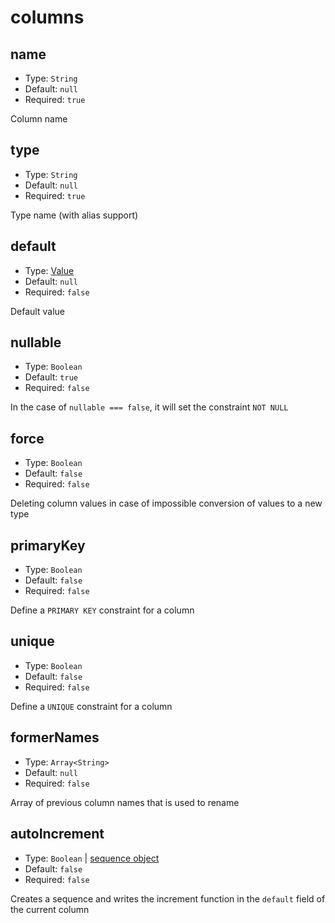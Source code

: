 # columns

## name

* Type: `String`
* Default: `null`
* Required: `true`

Column name

## type

* Type: `String`
* Default: `null`
* Required: `true`
 
Type name (with alias support)

## default

* Type: [Value](column-value.md)
* Default: `null`
* Required: `false`
 
Default value

## nullable

* Type: `Boolean`
* Default: `true`
* Required: `false`

In the case of `nullable === false`, it will set the constraint `NOT NULL`

## force

* Type: `Boolean`
* Default: `false`
* Required: `false`
 
Deleting column values in case of impossible conversion of values to a new type

## primaryKey

* Type: `Boolean`
* Default: `false`
* Required: `false`
 
Define a `PRIMARY KEY` constraint for a column

## unique

* Type: `Boolean`
* Default: `false`
* Required: `false`
 
Define a `UNIQUE` constraint for a column

## formerNames

* Type: `Array<String>`
* Default: `null`
* Required: `false`
 
Array of previous column names that is used to rename

## autoIncrement

* Type: `Boolean` | [sequence object](sequence.md)
* Default: `false`
* Required: `false`
 
Creates a sequence and writes the increment function in the `default` field of the current column
